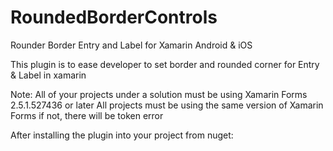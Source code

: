 # RoundedBorderControls

Rounder Border Entry and Label for Xamarin Android &amp; iOS

This plugin is to ease developer to set border and rounded corner for Entry & Label in xamarin

Note: All of your projects under a solution must be using Xamarin Forms 2.5.1.527436 or later
All projects must be using the same version of Xamarin Forms if not, there will be token error

After installing the plugin into your project from nuget: 
